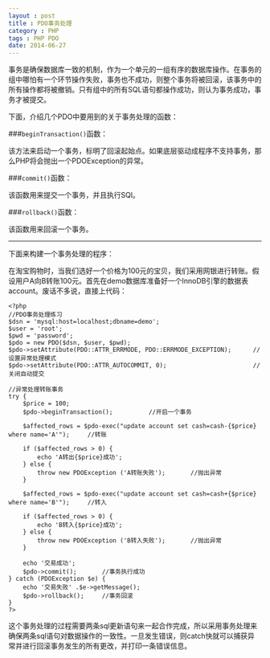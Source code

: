 ```yaml
---
layout : post
title : PDO事务处理
category : PHP
tags : PHP PDO
date: 2014-06-27
---
```

事务是确保数据库一致的机制，作为一个单元的一组有序的数据库操作。在事务的组中哪怕有一个环节操作失败，事务也不成功，则整个事务将被回滚，该事务中的所有操作都将被撤销。只有组中的所有SQL语句都操作成功，则认为事务成功，事务才被提交。

下面，介绍几个PDO中要用到的关于事务处理的函数：

###`beginTransaction()`函数：

该方法来启动一个事务，标明了回滚起始点。如果底层驱动成程序不支持事务，那么PHP将会抛出一个PDOException的异常。

<!--more-->

###`commit()`函数：

该函数用来提交一个事务，并且执行SQl。

###`rollback()`函数：

该函数用来回滚一个事务。

---

下面来构建一个事务处理的程序：

在淘宝购物时，当我们选好一个价格为100元的宝贝，我们采用网银进行转账。假设用户A向B转账100元。首先在demo数据库准备好一个InnoDB引擎的数据表account。废话不多说，直接上代码：

	<?php
	//PDO事务处理练习
	$dsn = 'mysql:host=localhost;dbname=demo';
	$user = 'root';
	$pwd = 'password';
	$pdo = new PDO($dsn, $user, $pwd);
	$pdo->setAttribute(PDO::ATTR_ERRMODE, PDO::ERRMODE_EXCEPTION);      //设置异常处理模式
	$pdo->setAttribute(PDO::ATTR_AUTOCOMMIT, 0);                        //关闭自动提交

	//异常处理转账事务
	try {
    	$price = 100;
    	$pdo->beginTransaction();          //开启一个事务

    	$affected_rows = $pdo-exec("update account set cash=cash-{$price} where name='A'");     //转账

    	if ($affected_rows > 0) {
        	echo 'A转出{$price}成功';
    	} else {
        	throw new PDOException ('A转账失败');       //抛出异常
    	}

    	$affected_rows = $pdo-exec("update account set cash=cash+{$price} where name='B'");     //转入
    
    	if ($affected_rows > 0) {
        	echo 'B转入{$price}成功';
    	} else {
        	throw new PDOException ('B转入失败');       //抛出异常
    	}
    
    	echo '交易成功';
    	$pdo->commit();       //事务执行成功
	} catch (PDOException $e) {
    	echo '交易失败' .$e->getMessage();
    	$pdo->rollback();     //事务回滚
	}
	?>

这个事务处理的过程需要两条sql更新语句来一起合作完成，所以采用事务处理来确保两条sql语句对数据操作的一致性。一旦发生错误，则catch快就可以捕获异常并进行回滚事务发生的所有更改，并打印一条错误信息。
